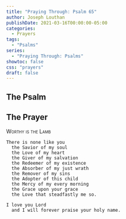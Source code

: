 ```yaml
---
title: "Praying Through: Psalm 65"
author: Joseph Louthan
publishDate: 2021-03-16T00:00:00-05:00
categories:
  - Prayers
tags:
  - "Psalms"
series:
  - "Praying Through: Psalms"
showtoc: false
css: "prayers"
draft: false
---
```

## The Psalm



## The Prayer

<div style="font-variant: small-caps;">
Worthy is the Lamb
</div>

```text
There is none like you
  the Savior of my soul
  the Love of my heart
  the Giver of my salvation
  the Redeemer of my existence
  the Absorber of my just wrath
  the Remover of my sins
  the Adopter of this child
  the Mercy of my every morning
  the Grace upon your grace
  the Love that steadfastly me so.

I love you Lord
  and I will forever praise your holy name.
```
